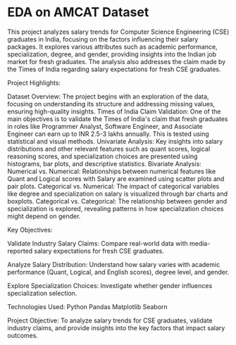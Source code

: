 # EDA on AMCAT Dataset
This project analyzes salary trends for Computer Science Engineering (CSE) graduates in India, focusing on the factors influencing their salary packages. It explores various attributes such as academic performance, specialization, degree, and gender, providing insights into the Indian job market for fresh graduates. The analysis also addresses the claim made by the Times of India regarding salary expectations for fresh CSE graduates.

Project Highlights:

Dataset Overview: The project begins with an exploration of the data, focusing on understanding its structure and addressing missing values, ensuring high-quality insights.
Times of India Claim Validation: One of the main objectives is to validate the Times of India's claim that fresh graduates in roles like Programmer Analyst, Software Engineer, and Associate Engineer can earn up to INR 2.5-3 lakhs annually. This is tested using statistical and visual methods.
Univariate Analysis: Key insights into salary distributions and other relevant features such as quant scores, logical reasoning scores, and specialization choices are presented using histograms, bar plots, and descriptive statistics.
Bivariate Analysis:
        Numerical vs. Numerical: Relationships between numerical features like Quant and Logical scores with Salary are examined using scatter plots and pair plots.
        Categorical vs. Numerical: The impact of categorical variables like degree and specialization on salary is visualized through bar charts and boxplots.
        Categorical vs. Categorical: The relationship between gender and specialization is explored, revealing patterns in how specialization choices might depend on gender.

Key Objectives:

Validate Industry Salary Claims: Compare real-world data with media-reported salary expectations for fresh CSE graduates.

Analyze Salary Distribution: Understand how salary varies with academic performance (Quant, Logical, and English scores), degree level, and gender.

Explore Specialization Choices: Investigate whether gender influences specialization selection.

Technologies Used:
    Python
    Pandas
    Matplotlib
    Seaborn

Project Objective: To analyze salary trends for CSE graduates, validate industry claims, and provide insights into the key factors that impact salary outcomes.
